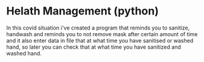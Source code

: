 # Helath Management (python)
 In this covid situation i've created a program that reminds you to sanitize, handwash and reminds you to not remove mask after certain amount of time  and  it also enter data in file that at what time you have sanitised or washed hand, so later you can check that at what time you have sanitized and washed hand.
